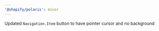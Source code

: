 ```yaml
---
'@shopify/polaris': minor
---
```


Updated `Navigation.Item` button to have pointer cursor and no background
